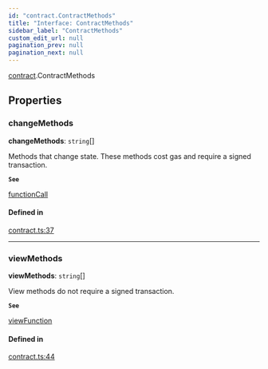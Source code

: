 ```yaml
---
id: "contract.ContractMethods"
title: "Interface: ContractMethods"
sidebar_label: "ContractMethods"
custom_edit_url: null
pagination_prev: null
pagination_next: null
---
```


[contract](../modules/contract.md).ContractMethods

## Properties

### changeMethods

 **changeMethods**: `string`[]

Methods that change state. These methods cost gas and require a signed transaction.

**`See`**

[functionCall](../classes/account.Account.md#functioncall)

#### Defined in

[contract.ts:37](https://github.com/maxhr/near--near-api-js/blob/57fed346/packages/near-api-js/src/contract.ts#L37)

___

### viewMethods

 **viewMethods**: `string`[]

View methods do not require a signed transaction.

**`See`**

[viewFunction](../classes/account.Account.md#viewfunction)

#### Defined in

[contract.ts:44](https://github.com/maxhr/near--near-api-js/blob/57fed346/packages/near-api-js/src/contract.ts#L44)
